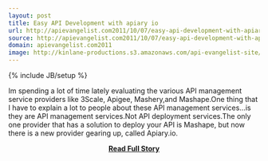 ```yaml
---
layout: post
title: Easy API Development with apiary io
url: http://apievangelist.com2011/10/07/easy-api-development-with-apiary.io/
source: http://apievangelist.com2011/10/07/easy-api-development-with-apiary.io/
domain: apievangelist.com2011
image: http://kinlane-productions.s3.amazonaws.com/api-evangelist-site/blog/apiary-io-logo.png
---
```

{% include JB/setup %}<p>Im spending a lot of time lately evaluating the various API management service providers like 3Scale, Apigee, Mashery,and Mashape.One thing that I have to explain a lot to people about these API management services…is they are API management services.Not API deployment services.The only one provider that has a solution to deploy your API is Mashape, but now there is a new provider gearing up, called Apiary.io.</p>
<center><p><a href="http://apievangelist.com2011/10/07/easy-api-development-with-apiary.io/" style='padding:25px; font-sze:18px; font-weight: bold;'>Read Full Story</a></p></center>
